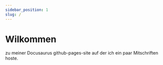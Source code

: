 ```yaml
---
sidebar_position: 1
slug: /
---
```


# Wilkommen
zu meiner Docusaurus github-pages-site auf der ich ein paar Mitschriften hoste.